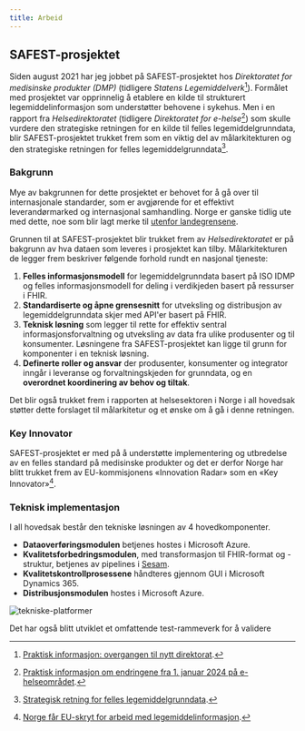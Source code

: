```yaml
---
title: Arbeid
---
```


## SAFEST-prosjektet

Siden august 2021 har jeg jobbet på SAFEST-prosjektet hos *Direktoratet for medisinske produkter (DMP)* (tidligere *Statens Legemiddelverk*[^1]). Formålet med prosjektet var opprinnelig å etablere en kilde til strukturert legemiddelinformasjon som understøtter behovene i sykehus. Men i en rapport fra *Helsedirektoratet* (tidligere *Direktoratet for e-helse*[^2]) som skulle vurdere den strategiske retningen for en kilde til felles legemiddelgrunndata, blir SAFEST-prosjektet trukket frem som en viktig del av målarkitekturen og den strategiske retningen for felles legemiddelgrunndata[^3].

### Bakgrunn

Mye av bakgrunnen for dette prosjektet er behovet for å gå over til internasjonale standarder, som er avgjørende for et effektivt leverandørmarked og internasjonal samhandling. Norge er ganske tidlig ute med dette, noe som blir lagt merke til [utenfor landegrensene](#key-innovator).

Grunnen til at SAFEST-prosjektet blir trukket frem av *Helsedirektoratet* er på bakgrunn av hva dataen som leveres i prosjektet kan tilby. Målarkitekturen de legger frem beskriver følgende forhold rundt en nasjonal tjeneste:

1. **Felles informasjonsmodell** for legemiddelgrunndata basert på ISO IDMP og felles informasjonsmodell for deling i verdikjeden basert på ressurser i FHIR.
2. **Standardiserte og åpne grensesnitt** for utveksling og distribusjon av legemiddelgrunndata skjer med API'er basert på FHIR.
3. **Teknisk løsning** som legger til rette for effektiv sentral informasjonsforvaltning og utveksling av data fra ulike produsenter og til konsumenter. Løsningene fra SAFEST-prosjektet kan ligge til grunn for komponenter i en teknisk løsning.
4. **Definerte roller og ansvar** der produsenter, konsumenter og integrator inngår i
leveranse og forvaltningskjeden for grunndata, og en **overordnet koordinering av behov og tiltak**.

Det blir også trukket frem i rapporten at helsesektoren i Norge i all hovedsak støtter dette forslaget til målarkitetur og et ønske om å gå i denne retningen.

### Key Innovator

SAFEST-prosjektet er med på å understøtte implementering og utbredelse av en felles standard på medisinske produkter og det er derfor Norge har blitt trukket frem av EU-kommisjonens «Innovation Radar» som en «Key Innovator»[^4].

### Teknisk implementasjon

I all hovedsak består den tekniske løsningen av 4 hovedkomponenter.

- **Dataoverføringsmodulen** betjenes hostes i Microsoft Azure.
- **Kvalitetsforbedringsmodulen**, med transformasjon til FHIR-format og -struktur, betjenes av pipelines i [Sesam](https://www.sesam.io/).
- **Kvalitetskontrollprosessene** håndteres gjennom GUI i Microsoft Dynamics 365.
- **Distribusjonsmodulen** hostes i Microsoft Azure.

![tekniske-platformer](/tekniske-platformer.png)

Det har også blitt utviklet et omfattende test-rammeverk for å validere


[^1]: [Praktisk informasjon: overgangen til nytt direktorat](https://www.dmp.no/nyheter/praktisk-informasjon-om-overgangen-til-nytt-direktorat).
[^2]: [Praktisk informasjon om endringene fra 1. januar 2024 på e-helseområdet](https://www.ehelse.no/aktuelt/endringer-pa-e-helseomradet-fra-1.januar-2024).
[^3]: [Strategisk retning for felles legemiddelgrunndata](https://www.ehelse.no/publikasjoner/strategisk-retning-for-felles-legemiddelgrunndata/).
[^4]: [Norge får EU-skryt for arbeid med legemiddelinformasjon](https://www.dagensmedisin.no/legemidler-spesialisthelsetjeneste/norge-far-eu-skryt-for-arbeid-med-legemiddelinformasjon/104110).